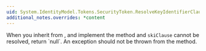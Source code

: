 ```yaml
---
uid: System.IdentityModel.Tokens.SecurityToken.ResolveKeyIdentifierClause(System.IdentityModel.Tokens.SecurityKeyIdentifierClause)
additional_notes.overrides: *content
---
```


<p>When you inherit from <xref href="System.IdentityModel.Tokens.SecurityToken"></xref>, and implement the <xref href="System.IdentityModel.Tokens.SecurityToken.ResolveKeyIdentifierClause(System.IdentityModel.Tokens.SecurityKeyIdentifierClause)"></xref> method and <code>skiClause</code> cannot be resolved, return `null`. An exception should not be thrown from the <xref href="System.IdentityModel.Tokens.SecurityToken.ResolveKeyIdentifierClause(System.IdentityModel.Tokens.SecurityKeyIdentifierClause)"></xref> method.</p>


